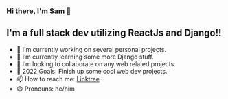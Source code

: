 ### Hi there, I'm Sam 👋 
## I'm a full stack dev utilizing ReactJs and Django!!

- 🔭 I'm currently working on several personal projects.
- 🌱 I’m currently learning some more Django stuff.
- 👯 I’m looking to collaborate on any web related projects.
- 🥅 2022 Goals: Finish up some cool web dev projects.
- 📫 How to reach me: [Linktree](https://linktr.ee/SamuelNWanyoike) .
- 😄 Pronouns: he/him
